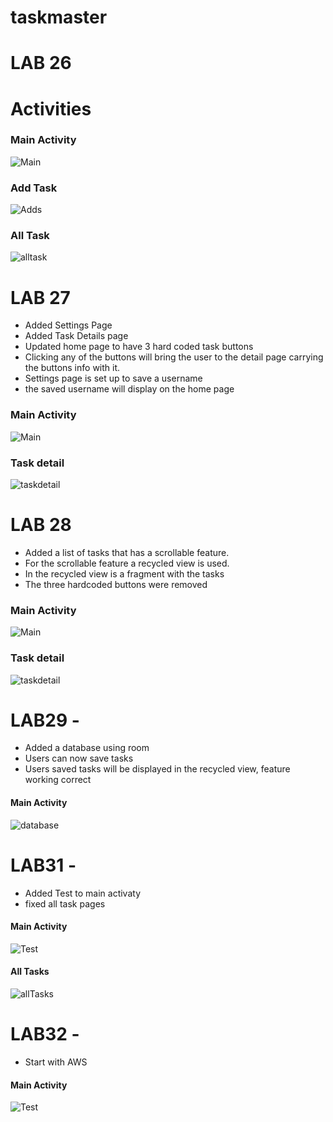 # taskmaster
# LAB 26
# Activities 
### Main Activity
![Main](app/screenshots/mainTask.png)
### Add Task
![Adds](app/screenshots/AddTask.png)
### All Task
![alltask](app/screenshots/AllTask.png)

# LAB 27
* Added Settings Page
* Added Task Details page
* Updated home page to have 3 hard coded task buttons
* Clicking any of the buttons will bring the user to the detail page carrying the buttons info with it.
* Settings page is set up to save a username
* the saved username will display on the home page

 ### Main Activity
![Main](app/screenshots/Screenshot_1635864303.png)

### Task detail
![taskdetail](app/screenshots/Screenshot_1635864539.png)

# LAB 28
* Added a list of tasks that has a scrollable feature.
* For the scrollable feature a recycled view is used.
* In the recycled view is a fragment with the tasks
* The three hardcoded buttons were removed

### Main Activity
![Main](app/screenshots/main28.png)

### Task detail
![taskdetail](app/screenshots/taskDe28.png)

# LAB29 -

* Added a database using room
* Users can now save tasks
* Users saved tasks will be displayed in the recycled view, feature working correct
#### Main Activity
![database](app/screenshots/database.png)

# LAB31 -

* Added Test to main activaty 
* fixed all task pages 
#### Main Activity
![Test](app/screenshots/MainActivityTest.png)
#### All Tasks
![allTasks](app/screenshots/newAllTask.png)


# LAB32 -
* Start with AWS
#### Main Activity
![Test](app/screenshots/AWSLab32.png)



